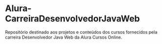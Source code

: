 # Alura-CarreiraDesenvolvedorJavaWeb
Repositório destinado aos projetos e conteúdos dos cursos fornecidos pela carreira Desenvolvedor Java Web da Alura Cursos Online.
